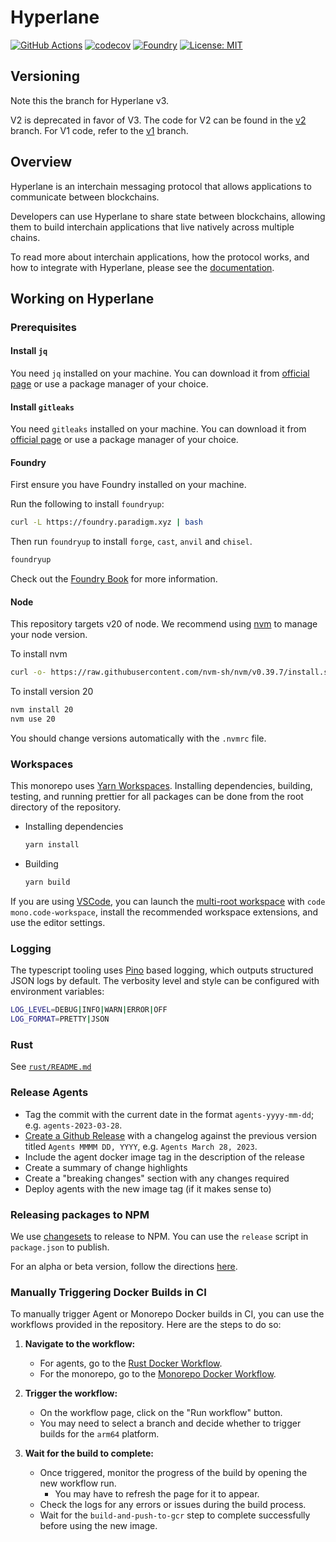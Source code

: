# Hyperlane

[![GitHub Actions][gha-badge]][gha] [![codecov](https://codecov.io/gh/hyperlane-xyz/hyperlane-monorepo/branch/main/graph/badge.svg?token=APC7C3Q2GS)](https://codecov.io/gh/hyperlane-xyz/hyperlane-monorepo) [![Foundry][foundry-badge]][foundry] [![License: MIT][license-badge]][license]

[gha]: https://github.com/hyperlane-xyz/hyperlane-monorepo/actions
[gha-badge]: https://github.com/PaulRBerg/prb-math/actions/workflows/ci.yml/badge.svg
[codecov-badge]: https://img.shields.io/codecov/c/github/hyperlane-xyz/hyperlane-monorepo
[foundry]: https://getfoundry.sh/
[foundry-badge]: https://img.shields.io/badge/Built%20with-Foundry-FFDB1C.svg
[license]: https://www.apache.org/licenses/LICENSE-2.0
[license-badge]: https://img.shields.io/badge/License-Apache-blue.svg

## Versioning

Note this the branch for Hyperlane v3.

V2 is deprecated in favor of V3. The code for V2 can be found in the [v2](https://github.com/hyperlane-xyz/hyperlane-monorepo/tree/v2) branch. For V1 code, refer to the [v1](https://github.com/hyperlane-xyz/hyperlane-monorepo/tree/v1) branch.

## Overview

Hyperlane is an interchain messaging protocol that allows applications to communicate between blockchains.

Developers can use Hyperlane to share state between blockchains, allowing them to build interchain applications that live natively across multiple chains.

To read more about interchain applications, how the protocol works, and how to integrate with Hyperlane, please see the [documentation](https://docs.hyperlane.xyz).

## Working on Hyperlane

### Prerequisites

#### Install `jq`

You need `jq` installed on your machine. You can download it from [official page](https://jqlang.github.io/jq/download/) or use a package manager of your choice.

#### Install `gitleaks`

You need `gitleaks` installed on your machine. You can download it from [official page](https://github.com/gitleaks/gitleaks) or use a package manager of your choice.

#### Foundry

First ensure you have Foundry installed on your machine.

Run the following to install `foundryup`:

```bash
curl -L https://foundry.paradigm.xyz | bash
```

Then run `foundryup` to install `forge`, `cast`, `anvil` and `chisel`.

```bash
foundryup
```

Check out the [Foundry Book](https://book.getfoundry.sh/getting-started/installation) for more information.

#### Node

This repository targets v20 of node. We recommend using [nvm](https://github.com/nvm-sh/nvm) to manage your node version.

To install nvm

```bash
curl -o- https://raw.githubusercontent.com/nvm-sh/nvm/v0.39.7/install.sh | bash
```

To install version 20

```bash
nvm install 20
nvm use 20
```

You should change versions automatically with the `.nvmrc` file.

### Workspaces

This monorepo uses [Yarn Workspaces](https://yarnpkg.com/features/workspaces). Installing dependencies, building, testing, and running prettier for all packages can be done from the root directory of the repository.

- Installing dependencies

  ```bash
  yarn install
  ```

- Building

  ```bash
  yarn build
  ```

If you are using [VSCode](https://code.visualstudio.com/), you can launch the [multi-root workspace](https://code.visualstudio.com/docs/editor/multi-root-workspaces) with `code mono.code-workspace`, install the recommended workspace extensions, and use the editor settings.

### Logging

The typescript tooling uses [Pino](https://github.com/pinojs/pino) based logging, which outputs structured JSON logs by default.
The verbosity level and style can be configured with environment variables:

```sh
LOG_LEVEL=DEBUG|INFO|WARN|ERROR|OFF
LOG_FORMAT=PRETTY|JSON
```

### Rust

See [`rust/README.md`](rust/README.md)

### Release Agents

- Tag the commit with the current date in the format `agents-yyyy-mm-dd`; e.g. `agents-2023-03-28`.
- [Create a Github Release](https://github.com/hyperlane-xyz/hyperlane-monorepo/releases/new) with a changelog against the previous version titled `Agents MMMM DD, YYYY`, e.g. `Agents March 28, 2023`.
- Include the agent docker image tag in the description of the release
- Create a summary of change highlights
- Create a "breaking changes" section with any changes required
- Deploy agents with the new image tag (if it makes sense to)

### Releasing packages to NPM

We use [changesets](https://github.com/changesets/changesets) to release to NPM. You can use the `release` script in `package.json` to publish.

For an alpha or beta version, follow the directions [here](https://github.com/changesets/changesets/blob/main/docs/prereleases.md).

### Manually Triggering Docker Builds in CI

To manually trigger Agent or Monorepo Docker builds in CI, you can use the workflows provided in the repository. Here are the steps to do so:

1. **Navigate to the workflow:**

   - For agents, go to the [Rust Docker Workflow](https://github.com/hyperlane-xyz/hyperlane-monorepo/actions/workflows/rust-docker.yml).
   - For the monorepo, go to the [Monorepo Docker Workflow](https://github.com/hyperlane-xyz/hyperlane-monorepo/actions/workflows/monorepo-docker.yml).

2. **Trigger the workflow:**

   - On the workflow page, click on the "Run workflow" button.
   - You may need to select a branch and decide whether to trigger builds for the `arm64` platform.

3. **Wait for the build to complete:**
   - Once triggered, monitor the progress of the build by opening the new workflow run.
     - You may have to refresh the page for it to appear.
   - Check the logs for any errors or issues during the build process.
   - Wait for the `build-and-push-to-gcr` step to complete successfully before using the new image.
